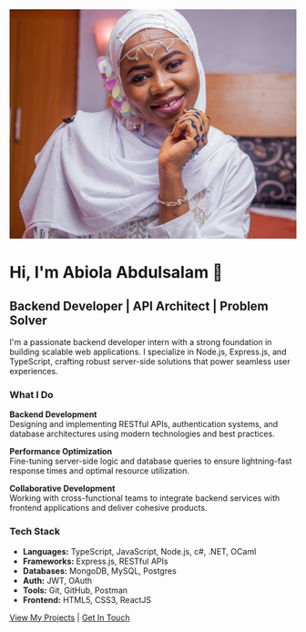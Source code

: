 

<div class="hero">
  <img src="/images/zeenat_avatar.jpg" alt="Abiola Abdulsalam" class="hero-avatar">
  <div class="hero-content">
    <h1>Hi, I'm Abiola Abdulsalam 👋</h1>
    <h2>Backend Developer | API Architect | Problem Solver</h2>
  </div>
</div>

I'm a passionate backend developer intern with a strong foundation in building scalable web applications. I specialize in Node.js, Express.js, and TypeScript, crafting robust server-side solutions that power seamless user experiences.

### What I Do

**Backend Development**  
Designing and implementing RESTful APIs, authentication systems, and database architectures using modern technologies and best practices.

**Performance Optimization**  
Fine-tuning server-side logic and database queries to ensure lightning-fast response times and optimal resource utilization.

**Collaborative Development**  
Working with cross-functional teams to integrate backend services with frontend applications and deliver cohesive products.

### Tech Stack

- **Languages:** TypeScript, JavaScript, Node.js, c#, .NET, OCaml
- **Frameworks:** Express.js, RESTful APIs
- **Databases:** MongoDB, MySQL, Postgres
- **Auth:** JWT, OAuth
- **Tools:** Git, GitHub, Postman
- **Frontend:** HTML5, CSS3, ReactJS

[View My Projects](/projects.html) | [Get In Touch](/contact.html)